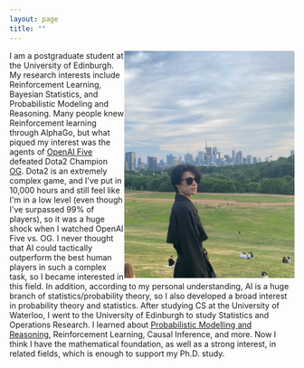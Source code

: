 ```yaml
---
layout: page
title: ""
---
```


<img src="/assets/images/thumbnail_32FFF408@C7739343.328DC562.jpg" align="right" alt="Image description" style="zoom:67%;" />

I am a postgraduate student at the University of Edinburgh. My research interests include Reinforcement Learning, Bayesian Statistics, and Probabilistic Modeling and Reasoning. Many people knew Reinforcement learning through AlphaGo, but what piqued my interest was the agents of [OpenAI Five](https://openai.com/blog/openai-five/) defeated Dota2 Champion [OG](https://ogs.gg/). Dota2 is an extremely complex game, and I've put in 10,000 hours and still feel like I'm in a low level (even though I've surpassed 99% of players), so  it was a huge shock when I watched OpenAI Five vs. OG. I never thought that AI could tactically outperform the best human players in such a complex task, so I became interested in this field. In addition, according to my personal understanding, AI is a huge branch of statistics/probability theory, so I also developed a broad interest in probability theory and statistics. After studying CS at the University of Waterloo, I went to the University of Edinburgh to study Statistics and Operations Research.  I learned about [Probabilistic Modelling and Reasoning](https://www.inf.ed.ac.uk/teaching/courses/pmr/21-22/), Reinforcement Learning, Causal Inference, and more. Now I think I have the mathematical foundation, as well as a strong interest, in related fields, which is enough to support my Ph.D. study.
